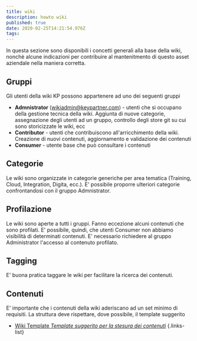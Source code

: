 ```yaml
---
title: wiki
description: howto wiki
published: true
date: 2020-02-25T14:21:54.976Z
tags: 
---
```


In questa sezione sono disponibili i concetti generali alla base della wiki, nonchè alcune indicazioni per contribuire al mantenitmento di questo asset aziendale nella maniera corretta.
## Gruppi
Gli utenti della wiki KP possono appartenere ad uno dei seguenti gruppi  
- **Admnistrator** (wikiadmin@keypartner.com) - utenti che si occupano della gestione tecnica della wiki. Aggiunta di nuove categorie, assegnazione degli utenti ad un gruppo, controllo degli store git su cui sono storicizzate le wiki, ecc
- **Contributor** - utenti che contribuiscono all'arricchimento della wiki. Creazione di nuovi contenuti, aggiornamento e validazione dei contenuti
- **Consumer** - utente base che può consultare i contenuti
## Categorie
Le wiki sono organizzate in categorie generiche per area tematica (Training, Cloud, Integration, Digita, ecc.). E' possibile proporre ulteriori categorie confrontandosi con il gruppo Admnistrator.
## Profilazione
Le wiki sono aperte a tutti i gruppi. Fanno eccezione alcuni contenuti che sono profilati.
E' possibile, quindi, che utenti Consumer non abbiamo visibilità di determinati contenuti.
E' necessario richiedere al gruppo Administrator l'accesso al contenuto profilato.
## Tagging
E' buona pratica taggare le wiki per facilitare la ricerca dei contenuti.
## Contenuti
E' importante che i contenuti della wiki aderiscano ad un set minimo di requisiti. La struttura deve rispettare, dove possibile, il template suggerito
- [Wiki Template *Template suggerito per la stesura dei contenuti*](/home/training/tableOfContents)
{.links-list}